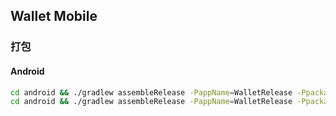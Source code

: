 ## Wallet Mobile

### 打包

#### Android

```bash
cd android && ./gradlew assembleRelease -PappName=WalletRelease -PpackageName=net.cctv3.wallet.release && cd ..
cd android && ./gradlew assembleRelease -PappName=WalletRelease -PpackageName=net.cctv3.wallet.release && cd ..
```
